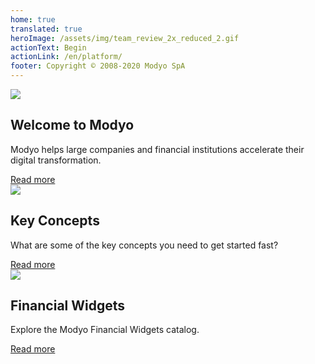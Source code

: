 ```yaml
---
home: true
translated: true
heroImage: /assets/img/team_review_2x_reduced_2.gif
actionText: Begin
actionLink: /en/platform/
footer: Copyright © 2008-2020 Modyo SpA
---
```


<div class="features">
  <div class="feature">
    <img src='/assets/img/m.png'/>
    <h2>Welcome to Modyo</h2>
    <p>Modyo helps large companies and financial institutions accelerate their digital transformation.</p>
    <a href="/en/platform/">Read more</a>
  </div>  
  <div class="feature">
    <img src='/assets/img/i.png'/>
    <h2>Key Concepts</h2>
    <p>What are some of the key concepts you need to get started fast?</p>
    <a href="/en/platform/key-concepts.html">Read more</a>
  </div>
  <div class="feature">
    <img src='/assets/img/layout.png'/>
    <h2>Financial Widgets</h2>
    <p>Explore the Modyo Financial Widgets catalog.</p>
    <a href="/en/platform/the-modyo-interface.html">Read more</a>
  </div>
</div>
